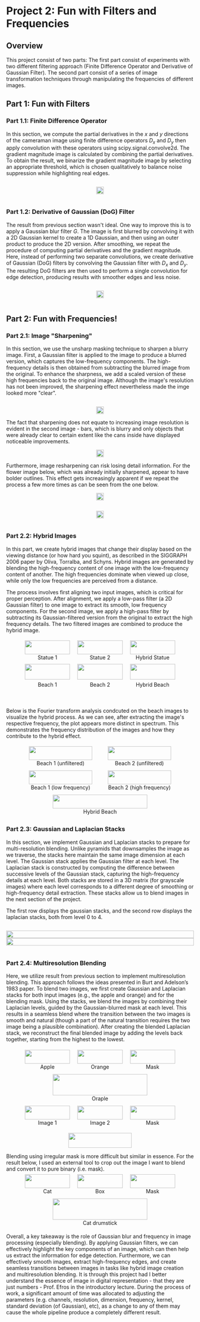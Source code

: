 # Project 2: Fun with Filters and Frequencies

## Overview
This project consist of two parts: The first part consist of experiments with two different filtering approach (Finite Difference Operator and Derivative of Gaussian Filter). The second part consist of a series of image transformation techniques through manipulating the frequencies of different images.





## Part 1: Fun with Filters


### Part 1.1: Finite Difference Operator
In this section, we compute the partial derivatives in the $x$ and $y$ directions of the cameraman image using finite difference operators $D_x$ and $D_y$ then apply convolution with these operators using scipy.signal.convolve2d. The gradient magnitude image is calculated by combining the partial derivatives. To obtain the result, we binarize the gradient magnitude image by selecting an appropriate threshold, which is chosen qualitatively to balance noise suppression while highlighting real edges.

<div class="image-container" style="display: flex; justify-content: space-around;">
  <figure>
    <img src="../images/project2_images/result/part_1.1.jpg" style="width: 100%;">
  </figure>
</div>


### Part 1.2: Derivative of Gaussian (DoG) Filter
The result from previous section wasn't ideal. One way to improve this is to apply a Gaussian blur filter $G$. The image is first blurred by convolving it with a 2D Gaussian kernel to create a 1D Gaussian, and then using an outer product to produce the 2D version. After smoothing, we repeat the procedure of computing partial derivatives and the gradient magnitude. Here, instead of performing two separate convolutions, we create derivative of Gaussian (DoG) filters by convolving the Gaussian filter with $D_x$ and $D_y$. The resulting DoG filters are then used to perform a single convolution for edge detection, producing results with smoother edges and less noise.
<div class="image-container" style="display: flex; justify-content: space-around;">
  <figure>
    <img src="../images/project2_images/result/part_1.2.jpg" style="width: 100%;">
  </figure>
</div>



## Part 2: Fun with Frequencies!


### Part 2.1: Image "Sharpening"
In this section, we use the unsharp masking technique to sharpen a blurry image. First, a Gaussian filter is applied to the image to produce a blurred version, which captures the low-frequency components. The high-frequency details is then obtained from subtracting the blurred image from the original. To enhance the sharpness, we add a scaled version of these high frequencies back to the original image. Although the image's resolution has not been improved, the sharpening effect nevertheless made the imge looked more "clear".
<div class="image-container" style="display: flex; justify-content: space-around;">
  <figure>
    <img src="../images/project2_images/result/part_2.1.1_taj.jpg" style="width: 100%;">
  </figure>
</div>
The fact that sharpening does not equate to increasing image resolution is evident in the second image - bars, which is blurry and only objects that were already clear to certain extent like the cans inside have displayed noticeable improvements.
<div class="image-container" style="display: flex; justify-content: space-around;">
  <figure>
    <img src="../images/project2_images/result/part_2.1.2_bars.jpg" style="width: 100%;">
  </figure>
</div>
Furthermore, image resharpening can risk losing detail information. For the flower image below, which was already initially sharpened, appear to have bolder outlines. This effect gets increasingly apparent if we repeat the process a few more times as can be seen from the one below.
<div class="image-container" style="display: flex; justify-content: space-around;">
  <figure>
    <img src="../images/project2_images/result/part_2.1.3_flower.jpg" style="width: 100%;">
  </figure>
</div>

<div class="image-container" style="display: flex; justify-content: space-around;">
  <figure>
    <img src="../images/project2_images/result/part_2.1.4_flower_extra.jpg" style="width: 100%;">
  </figure>
</div>


### Part 2.2: Hybrid Images
In this part, we create hybrid images that change their display based on the viewing distance (or how hard you squint), as described in the SIGGRAPH 2006 paper by Oliva, Torralba, and Schyns. Hybrid images are generated by blending the high-frequency content of one image with the low-frequency content of another. The high frequencies dominate when viewed up close, while only the low frequencies are perceived from a distance.

The process involves first aligning two input images, which is critical for proper perception. After alignment, we apply a low-pass filter (a 2D Gaussian filter) to one image to extract its smooth, low frequency components. For the second image, we apply a high-pass filter by subtracting its Gaussian-filtered version from the original to extract the high frequency details. The two filtered images are combined to produce the hybrid image.
<div class="image-container" style="display: flex; justify-content: space-around;">
  <figure style="display: flex; justify-content: space-around; align-items: center; width: 100%;">
    <div style="text-align: center; padding: 0 10px; flex-basis: 33.33%; max-width: 33.33%;">
      <img src="../images/project2_images/data/statue_1.jpg" style="width: 100%; height: 100%; object-fit: contain;">
      <figcaption>Statue 1</figcaption>
    </div>
    <div style="text-align: center; padding: 0 10px; flex-basis: 33.33%; max-width: 33.33%;">
      <img src="../images/project2_images/data/statue_2.jpg" style="width: 100%; height: 100%; object-fit: contain;">
      <figcaption>Statue 2</figcaption>
    </div>
    <div style="text-align: center; padding: 0 10px; flex-basis: 33.33%; max-width: 33.33%;">
      <img src="../images/project2_images/result/part_2.2.1_statue.jpg" style="width: 100%; height: 100%; object-fit: contain;">
      <figcaption>Hybrid Statue</figcaption>
    </div>
  </figure>
</div>

<div class="image-container" style="display: flex; justify-content: space-around; margin-bottom: 50px;">
  <figure style="display: flex; justify-content: space-around; align-items: center; width: 100%;">
    <div style="text-align: center; padding: 0 10px; flex-basis: 33.33%; max-width: 33.33%;">
      <img src="../images/project2_images/data/beach_1.jpg" style="width: 100%; height: 100%; object-fit: contain;">
      <figcaption style="margin: 5px 0 0;">Beach 1</figcaption>
    </div>
    <div style="text-align: center; padding: 0 10px; flex-basis: 33.33%; max-width: 33.33%;">
      <img src="../images/project2_images/data/beach_2.jpg" style="width: 100%; height: 100%; object-fit: contain;">
      <figcaption style="margin: 5px 0 0;">Beach 2</figcaption>
    </div>
    <div style="text-align: center; padding: 0 10px; flex-basis: 33.33%; max-width: 33.33%;">
      <img src="../images/project2_images/result/part_2.2.2_beach.jpg" style="width: 100%; height: 100%; object-fit: contain;">
      <figcaption style="margin: 5px 0 0;">Hybrid Beach</figcaption>
    </div>
  </figure>
</div>
<p>
    Below is the Fourier transform analysis condcuted on the beach images to visualize the hybrid process. As we can see, after extracting the image's respective frequency, the plot appears more distinct in spectrum. This demonstrates the frequency distribution of the images and how they contribute to the hybrid effect.
</p>
<div class="image-container" style="display: flex; justify-content: space-around;">
  <figure style="display: flex; justify-content: space-around; align-items: center; width: 100%;">
    <div style="text-align: center; padding: 0 10px; flex-basis: 40%; max-width: 40%;">
      <img src="../images/project2_images/result/part_2.2.3_ft_beach_1.jpg" style="width: 100%; height: 100%; object-fit: contain;">
      <figcaption>Beach 1 (unfiltered)</figcaption>
    </div>
    <div style="text-align: center; padding: 0 10px; flex-basis: 40%; max-width: 40%;">
      <img src="../images/project2_images/result/part_2.2.4_ft_beach_2.jpg" style="width: 100%; height: 100%; object-fit: contain;">
      <figcaption>Beach 2 (unfiltered)</figcaption>
    </div>
  </figure>
</div>

<div class="image-container" style="display: flex; justify-content: space-around;">
  <figure style="display: flex; justify-content: space-around; align-items: center; width: 100%;">
    <div style="text-align: center; padding: 0 10px; flex-basis: 40%; max-width: 40%;">
      <img src="../images/project2_images/result/part_2.2.5_ft_low_freq_beach_1.jpg" style="width: 100%; height: 100%; object-fit: contain;">
      <figcaption>Beach 1 (low frequency)</figcaption>
    </div>
    <div style="text-align: center; padding: 0 10px; flex-basis: 40%; max-width: 40%;">
      <img src="../images/project2_images/result/part_2.2.6_ft_high_freq_beach_2.jpg" style="width: 100%; height: 100%; object-fit: contain;">
      <figcaption>Beach 2 (high frequency)</figcaption>
    </div>
  </figure>
</div>

<div class="image-container" style="display: flex; justify-content: space-around;">
  <figure style="display: flex; justify-content: space-around; align-items: center; width: 100%;">
    <div style="text-align: center; padding: 0 10px; flex-basis: 60%; max-width: 60%;">
      <img src="../images/project2_images/result/part_2.2.7_ft_hybrid.jpg" style="width: 100%; height: 100%; object-fit: contain;">
      <figcaption>Hybrid Beach</figcaption>
    </div>
  </figure>
</div>


### Part 2.3: Gaussian and Laplacian Stacks
In this section, we implement Gaussian and Laplacian stacks to prepare for multi-resolution blending. Unlike pyramids that downsamples the image as we traverse, the stacks here maintain the same image dimension at each level. The Gaussian stack applies the Gaussian filter at each level. The Laplacian stack is constructed by computing the difference between successive levels of the Gaussian stack, capturing the high-frequency details at each level. Both stacks are stored in a 3D matrix (for grayscale images) where each level corresponds to a different degree of smoothing or high-frequency detail extraction. These stacks allow us to blend images in the next section of the project.

The first row displays the gaussian stacks, and the second row displays the laplacian stacks, both from level 0 to 4.
<div class="image-container" style="display: flex; flex-direction: column; align-items: center; width: 100%;">
  <figure style="width: 100%;">
    <div style="text-align: center; padding: 0px; width: 100%;">
      <img src="../images/project2_images/result/part_2.3.1_apple.jpg" style="width: 100%; height: 100%; object-fit: contain;">
    </div>
    <div style="text-align: center; padding: 0px; width: 100%;">
      <img src="../images/project2_images/result/part_2.3.2_orange.jpg" style="width: 100%; height: 100%; object-fit: contain;">
    </div>
  </figure>
</div>


### Part 2.4: Multiresolution Blending
Here, we utilize result from previous section to implement multiresolution blending. This approach follows the ideas presented in Burt and Adelson’s 1983 paper. To blend two images, we first create Gaussian and Laplacian stacks for both input images (e.g., the apple and orange) and for the blending mask. Using the stacks, we blend the images by combining their Laplacian levels, guided by the Gaussian-blurred mask at each level. This results in a seamless blend where the transition between the two images is smooth and natural (though a part of the natural transition requires the two image being a plausible combination). After creating the blended Laplacian stack, we reconstruct the final blended image by adding the levels back together, starting from the highest to the lowest.
<div class="image-container" style="display: flex; justify-content: space-around;">
  <figure style="display: flex; justify-content: space-around; align-items: center; width: 100%;">
    <div style="text-align: center; padding: 0 10px; flex-basis: 33.33%; max-width: 33.33%;">
      <img src="../images/project2_images/data/apple.jpg" style="width: 100%; height: 100%; object-fit: contain;">
      <figcaption>Apple</figcaption>
    </div>
    <div style="text-align: center; padding: 0 10px; flex-basis: 33.33%; max-width: 33.33%;">
      <img src="../images/project2_images/data/orange.jpg" style="width: 100%; height: 100%; object-fit: contain;">
      <figcaption>Orange</figcaption>
    </div>
    <div style="text-align: center; padding: 0 10px; flex-basis: 33.33%; max-width: 33.33%;">
      <img src="../images/project2_images/result/part_2.4.1_oraple_mask.jpg" style="width: 100%; height: 100%; object-fit: contain;">
      <figcaption>Mask</figcaption>
    </div>
  </figure>
</div>
<div class="image-container" style="display: flex; justify-content: space-around;">
  <figure style="display: flex; justify-content: space-around; align-items: center; width: 100%;">
    <div style="text-align: center; padding: 10 0px; flex-basis: 60%; max-width: 60%;">
      <img src="../images/project2_images/result/part_2.4.2_oraple.jpg" style="width: 100%; height: 100%; object-fit: contain;">
      <figcaption>Oraple</figcaption>
    </div>
  </figure>
</div>

<div class="image-container" style="display: flex; justify-content: space-around;">
  <figure style="display: flex; justify-content: space-around; align-items: center; width: 100%;">
    <div style="text-align: center; padding: 0 10px; flex-basis: 33.33%; max-width: 33.33%;">
      <img src="../images/project2_images/data/fo.jpg" style="width: 100%; height: 100%; object-fit: contain;">
      <figcaption>Image 1</figcaption>
    </div>
    <div style="text-align: center; padding: 0 10px; flex-basis: 33.33%; max-width: 33.33%;">
      <img src="../images/project2_images/data/mo.jpg" style="width: 100%; height: 100%; object-fit: contain;">
      <figcaption>Image 2</figcaption>
    </div>
    <div style="text-align: center; padding: 0 10px; flex-basis: 33.33%; max-width: 33.33%;">
      <img src="../images/project2_images/result/part_2.4.3_fomo_mask.jpg" style="width: 100%; height: 100%; object-fit: contain;">
      <figcaption>Mask</figcaption>
    </div>
  </figure>
</div>
<div class="image-container" style="display: flex; justify-content: space-around;">
  <figure style="display: flex; justify-content: space-around; align-items: center; width: 100%;">
    <div style="text-align: center; padding: 10 0px; flex-basis: 40%; max-width: 40%;">
      <img src="../images/project2_images/result/part_2.4.4_fomo.jpg" style="width: 100%; height: 100%; object-fit: contain;">
    </div>
  </figure>
</div>
Blending using irregular mask is more difficult but similar in essence. For the result below, I used an external tool to crop out the image I want to blend and convert it to pure binary (i.e. mask).
<div class="image-container" style="display: flex; justify-content: space-around;">
  <figure style="display: flex; justify-content: space-around; align-items: center; width: 100%;">
    <div style="text-align: center; padding: 0 10px; flex-basis: 33.33%; max-width: 33.33%;">
      <img src="../images/project2_images/data/cat.jpg" style="width: 100%; height: 100%; object-fit: contain;">
      <figcaption>Cat</figcaption>
    </div>
    <div style="text-align: center; padding: 0 10px; flex-basis: 33.33%; max-width: 33.33%;">
      <img src="../images/project2_images/data/box.jpg" style="width: 100%; height: 100%; object-fit: contain;">
      <figcaption>Box</figcaption>
    </div>
    <div style="text-align: center; padding: 0 10px; flex-basis: 33.33%; max-width: 33.33%;">
      <img src="../images/project2_images/result/part_2.4.5_cat_mask.jpg" style="width: 100%; height: 100%; object-fit: contain;">
      <figcaption>Mask</figcaption>
    </div>
  </figure>
</div>
<div class="image-container" style="display: flex; justify-content: space-around;">
  <figure style="display: flex; justify-content: space-around; align-items: center; width: 100%;">
    <div style="text-align: center; padding: 10 0px; flex-basis: 60%; max-width: 60%;">
      <img src="../images/project2_images/result/part_2.4.6_cat_drumstick.jpg" style="width: 100%; height: 100%; object-fit: contain;">
      <figcaption>Cat drumstick</figcaption>
    </div>
  </figure>
</div>

Overall, a key takeaway is the role of Gaussian blur and frequency in image processing (especially blending). By applying Gaussian filters, we can effectively highlight the key components of an image, which can then help us extract the information for edge detection. Furthermore, we can effectively smooth images, extract high-frequency edges, and create seamless transitions between images in tasks like hybrid image creation and multiresolution blending. It is through this project had I better understand the essence of image in digital representation - that they are just numbers - Prof. Efros in the introductory lecture. During the process of work, a significant amount of time was allocated to adjusting the parameters (e.g. channels, resolution, dimension, frequency, kernel, standard deviation (of Gaussian), etc), as a change to any of them may cause the whole pipeline produce a completely different result.

<link rel="stylesheet" href="style.css">
<script src="script.js"></script>
